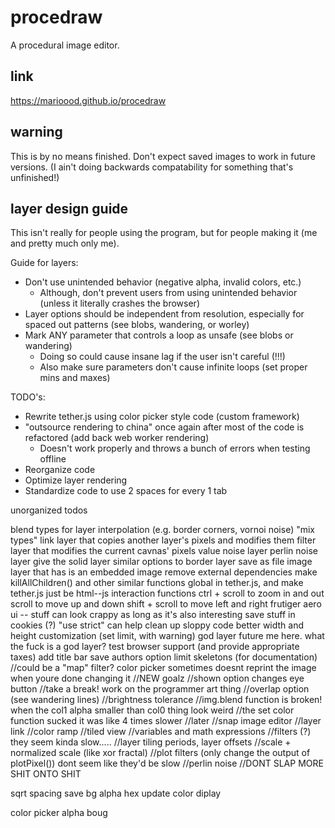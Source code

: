 # procedraw
A procedural image editor.

## link
https://marioood.github.io/procedraw

## warning
This is by no means finished. Don't expect saved images to work in future versions. (I ain't doing backwards compatability for something that's unfinished!)

## layer design guide
This isn't really for people using the program, but for people making it (me and pretty much only me).

Guide for layers:
* Don't use unintended behavior (negative alpha, invalid colors, etc.)
	* Although, don't prevent users from using unintended behavior (unless it literally crashes the browser)
* Layer options should be independent from resolution, especially for spaced out patterns (see blobs, wandering, or worley)
* Mark ANY parameter that controls a loop as unsafe (see blobs or wandering)
    * Doing so could cause insane lag if the user isn't careful (!!!)
	* Also make sure parameters don't cause infinite loops (set proper mins and maxes)
    
TODO's:
* Rewrite tether.js using color picker style code (custom framework)
* "outsource rendering to china" once again after most of the code is refactored (add back web worker rendering)
    * Doesn't work properly and throws a bunch of errors when testing offline
* Reorganize code
* Optimize layer rendering
* Standardize code to use 2 spaces for every 1 tab

unorganized todos
 
blend types for layer interpolation (e.g. border corners, vornoi noise) "mix types"
link layer that copies another layer's pixels and modifies them
filter layer that modifies the current cavnas' pixels
value noise layer
perlin noise layer
give the solid layer similar options to border layer
save as file
image layer that has is an embedded image
remove external dependencies
make killAllChildren() and other similar functions global in tether.js, and make tether.js just be html--js interaction functions
ctrl + scroll to zoom in and out
scroll to move up and down
shift + scroll to move left and right
frutiger aero ui -- stuff can look crappy as long as it's also interesting
save stuff in cookies (?)
"use strict" can help clean up sloppy code
better width and height customization (set limit, with warning)
god layer
future me here. what the fuck is a god layer?
test browser support (and provide appropriate taxes)
add title bar
save authors
option limit skeletons (for documentation)
//could be a "map" filter?
color picker sometimes doesnt reprint the image when youre done changing it
//NEW goalz
//shown option changes eye button
//take a break! work on the programmer art thing
//overlap option (see wandering lines)
//brightness tolerance
//img.blend function is broken! when the col1 alpha smaller than col0 thing look weird
//the set color function sucked it was like 4 times slower
//later
//snap image editor
//layer link
//color ramp
//tiled view
//variables and math expressions
//filters (?) they seem kinda slow.....
	//layer tiling periods, layer offsets
	//scale + normalized scale (like xor fractal)
	//plot filters (only change the output of plotPixel()) dont seem like they'd be slow
//perlin noise
//DONT SLAP MORE SHIT ONTO SHIT

sqrt spacing
save bg alpha
hex update color diplay

color picker alpha boug